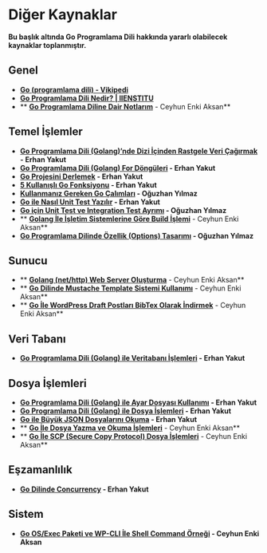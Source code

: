 # Diğer Kaynaklar

**Bu başlık altında Go Programlama Dili hakkında yararlı olabilecek kaynaklar toplanmıştır.**

## **Genel**

* ****[**Go (programlama dili) - Vikipedi**](https://tr.wikipedia.org/wiki/Go\_\(programlama\_dili\))****
* ****[**Go Programlama Dili Nedir? | IIENSTITU**](https://www.iienstitu.com/blog/go-programlama-dili-nedir)****
* ** **[**Go Programlama Diline Dair Notlarım**](https://ceaksan.com/tr/go-golang-notlarim)** - Ceyhun Enki Aksan**

## **Temel İşlemler**

* ****[**Go Programlama Dili (Golang)’nde Dizi İçinden Rastgele Veri Çağırmak**](https://www.yakuter.com/go-programlama-dili-golangnde-dizi-icinden-rastgele-veri-cagirmak/)** - Erhan Yakut**
* ****[**Go Programlama Dili (Golang) For Döngüleri**](https://www.yakuter.com/go-programlama-dili-golang-for-donguleri/)** - Erhan Yakut**
* ****[**Go Projesini Derlemek**](https://www.yakuter.com/go-projesini-derlemek/)** - Erhan Yakut**
* ****[**5 Kullanışlı Go Fonksiyonu**](https://www.yakuter.com/5-kullanisli-go-fonksiyonu/)** - Erhan Yakut**
* ****[**Kullanmanız Gereken Go Çalımları**](http://blog.oguzhan.info/?p=1380)** - Oğuzhan Yılmaz**
* ****[**Go ile Nasıl Unit Test Yazılır**](https://www.yakuter.com/go-ile-nasil-unit-test-yazilir/)** - Erhan Yakut**
* ****[**Go için Unit Test ve Integration Test Ayrımı**](http://blog.oguzhan.info/?p=1562)** - Oğuzhan Yılmaz**
* ** **[**Golang İle İşletim Sistemlerine Göre Build İşlemi**](https://ceaksan.com/tr/go-calistirilabilir-uygulama-build)** - Ceyhun Enki Aksan**
* ****[**Go Programlama Dilinde Özellik (Options) Tasarımı**](http://blog.oguzhan.info/?p=1472)** - Oğuzhan Yılmaz**

## **Sunucu**

* ** **[**Golang (net/http) Web Server Oluşturma**](https://ceaksan.com/tr/go-http-paketi-web-server)** - Ceyhun Enki Aksan**
* ** **[**Go Dilinde Mustache Template Sistemi Kullanımı**](https://ceaksan.com/tr/golang-mustache-template-engine)** - Ceyhun Enki Aksan**
* ** **[**Go İle WordPress Draft Postları BibTex Olarak İndirmek**](https://ceaksan.com/tr/wordpress-draft-zotero-import-bibtex-golang)** - Ceyhun Enki Aksan**

## **Veri Tabanı**

* ****[**Go Programlama Dili (Golang) ile Veritabanı İşlemleri**](https://www.yakuter.com/go-programlama-dili-golang-ile-veritabani-islemleri/)** - Erhan Yakut**

## **Dosya İşlemleri**

* ****[**Go Programlama Dili (Golang) ile Ayar Dosyası Kullanımı**](https://www.yakuter.com/go-programlama-dili-golang-ile-ayar-dosyasi-kullanimi/)** - Erhan Yakut**
* ****[**Go Programlama Dili (Golang) ile Dosya İşlemleri**](https://www.yakuter.com/go-programlama-dili-golang-ile-dosya-islemleri/)** - Erhan Yakut**
* ****[**Go ile Büyük JSON Dosyalarını Okuma**](https://www.yakuter.com/go-ile-buyuk-json-dosyalarini-okuma/)** - Erhan Yakut**
* ** **[**Go İle Dosya Yazma ve Okuma İşlemleri**](https://ceaksan.com/tr/go-temel-dosya-islemleri)** - Ceyhun Enki Aksan**
* ** **[**Go İle SCP (Secure Copy Protocol) Dosya İşlemleri**](https://ceaksan.com/tr/go-scp-dosya-islemleri)** - Ceyhun Enki Aksan**

## **Eşzamanlılık**

* ****[**Go Dilinde Concurrency**](https://www.yakuter.com/go-dilinde-concurrency/)** - Erhan Yakut**

## **Sistem**

* ****[**Go OS/Exec Paketi ve WP-CLI İle Shell Command Örneği**](https://ceaksan.com/tr/go-os-exec-paketi-ve-wp-cli-ile-shell-command-ornegi)** - Ceyhun Enki Aksan**
